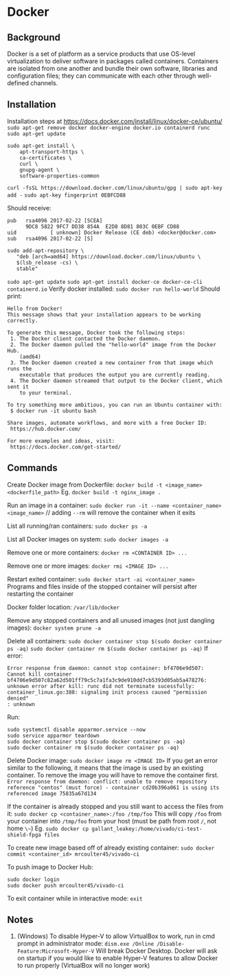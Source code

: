 # Docker

## Background
Docker is a set of platform as a service products that use OS-level virtualization to deliver software in packages called containers. Containers are isolated from one another and bundle their own software, libraries and configuration files; they can communicate with each other through well-defined channels.

## Installation
Installation steps at https://docs.docker.com/install/linux/docker-ce/ubuntu/
`sudo apt-get remove docker docker-engine docker.io containerd runc`
`sudo apt-get update`
```
sudo apt-get install \
    apt-transport-https \
    ca-certificates \
    curl \
    gnupg-agent \
    software-properties-common
```
`curl -fsSL https://download.docker.com/linux/ubuntu/gpg | sudo apt-key add -`
`sudo apt-key fingerprint 0EBFCD88`

Should receive:
```
pub   rsa4096 2017-02-22 [SCEA]
      9DC8 5822 9FC7 DD38 854A  E2D8 8D81 803C 0EBF CD88
uid           [ unknown] Docker Release (CE deb) <docker@docker.com>
sub   rsa4096 2017-02-22 [S]
```
```
sudo add-apt-repository \
   "deb [arch=amd64] https://download.docker.com/linux/ubuntu \
   $(lsb_release -cs) \
   stable"
```
`sudo apt-get update`
`sudo apt-get install docker-ce docker-ce-cli containerd.io`
Verify docker installed:
`sudo docker run hello-world`
Should print:
```
Hello from Docker!
This message shows that your installation appears to be working correctly.

To generate this message, Docker took the following steps:
 1. The Docker client contacted the Docker daemon.
 2. The Docker daemon pulled the "hello-world" image from the Docker Hub.
    (amd64)
 3. The Docker daemon created a new container from that image which runs the
    executable that produces the output you are currently reading.
 4. The Docker daemon streamed that output to the Docker client, which sent it
    to your terminal.

To try something more ambitious, you can run an Ubuntu container with:
 $ docker run -it ubuntu bash

Share images, automate workflows, and more with a free Docker ID:
 https://hub.docker.com/

For more examples and ideas, visit:
 https://docs.docker.com/get-started/
```

## Commands

Create Docker image from Dockerfile:
`docker build -t <image_name> <dockerfile_path>`
Eg. `docker build -t nginx_image .`

Run an image in a container:
`sudo docker run -it --name <container_name> <image_name>` // adding `--rm` will remove the container when it exits

List all running/ran containers:
`sudo docker ps -a`

List all Docker images on system:
`sudo docker images -a`

Remove one or more containers:
`docker rm <CONTAINER ID> ...`

Remove one or more images:
`docker rmi <IMAGE ID> ...`

Restart exited container:
`sudo docker start -ai <container_name>`
Programs and files inside of the stopped container will persist after restarting the container

Docker folder location:
`/var/lib/docker`

Remove any stopped containers and all unused images (not just dangling images):
`docker system prune -a`

Delete all containers:
`sudo docker container stop $(sudo docker container ps -aq)`
`sudo docker container rm $(sudo docker container ps -aq)`
If error:
```
Error response from daemon: cannot stop container: bf4706e9d507: Cannot kill container bf4706e9d507c82a62d501ff79c5c7a1fa3c9de910dd7cb5393d05ab5a478276: unknown error after kill: runc did not terminate sucessfully: container_linux.go:388: signaling init process caused "permission denied"
: unknown
```
Run:
```
sudo systemctl disable apparmor.service --now
sudo service apparmor teardown
sudo docker container stop $(sudo docker container ps -aq)
sudo docker container rm $(sudo docker container ps -aq)
```

Delete Docker image:
`sudo docker image rm <IMAGE ID>`
If you get an error similar to the following, it means that the image is used by an existing container. To remove the image you will have to remove the container first.
`Error response from daemon: conflict: unable to remove repository reference "centos" (must force) - container cd20b396a061 is using its referenced image 75835a67d134`

If the container is already stopped and you still want to access the files from it:
`sudo docker cp <container_name>:/foo /tmp/foo`
This will copy `/foo` from your container into `/tmp/foo` from your host (must be path from root `/`, not home `\~`)
Eg.
`sudo docker cp gallant_leakey:/home/vivado/ci-test-shield-fpga files`

To create new image based off of already existing container:
`sudo docker commit <container_id> mrcoulter45/vivado-ci`

To push image to Docker Hub:
```
sudo docker login
sudo docker push mrcoulter45/vivado-ci
```

To exit container while in interactive mode:
`exit`

## Notes
1. (Windows) To disable Hyper-V to allow VirtualBox to work, run in cmd prompt in administrator mode:
`dism.exe /Online /Disable-Feature:Microsoft-Hyper-V`
Will break Docker Desktop. Docker will ask on startup if you would like to enable Hyper-V features to allow Docker to run properly (VirtualBox will no longer work)
